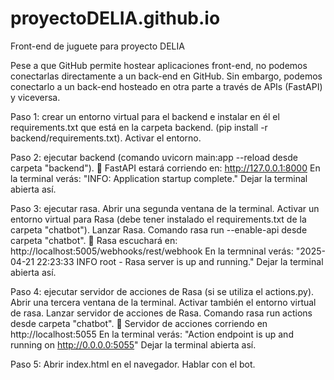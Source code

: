 # proyectoDELIA.github.io
Front-end de juguete para proyecto DELIA

Pese a que GitHub permite hostear aplicaciones front-end, no podemos conectarlas directamente a un back-end en GitHub. Sin embargo, podemos conectarlo a un back-end hosteado en otra parte a través de APIs (FastAPI) y viceversa.

Paso 1: crear un entorno virtual para el backend e instalar en él el requirements.txt que está en la carpeta backend. (pip install -r backend/requirements.txt). Activar el entorno.

Paso 2: ejecutar backend (comando uvicorn main:app --reload desde carpeta "backend"). 📍 FastAPI estará corriendo en: http://127.0.0.1:8000 En la terminal verás: "INFO: Application startup complete." Dejar la terminal abierta así.

Paso 3: ejecutar rasa. Abrir una segunda ventana de la terminal. Activar un entorno virtual para Rasa (debe tener instalado el requirements.txt de la carpeta "chatbot"). Lanzar Rasa. Comando rasa run --enable-api desde carpeta "chatbot". 📍 Rasa escuchará en: http://localhost:5005/webhooks/rest/webhook En la termninal verás: "2025-04-21 22:23:33 INFO root - Rasa server is up and running." Dejar la terminal abierta así.

Paso 4: ejecutar servidor de acciones de Rasa (si se utiliza el actions.py). Abrir una tercera ventana de la terminal. Activar también el entorno virtual de rasa. Lanzar servidor de acciones de Rasa. Comando rasa run actions desde carpeta "chatbot". 📍 Servidor de acciones corriendo en http://localhost:5055 En la terminal verás: "Action endpoint is up and running on http://0.0.0.0:5055" Dejar la terminal abierta así.

Paso 5: Abrir index.html en el navegador. Hablar con el bot.
